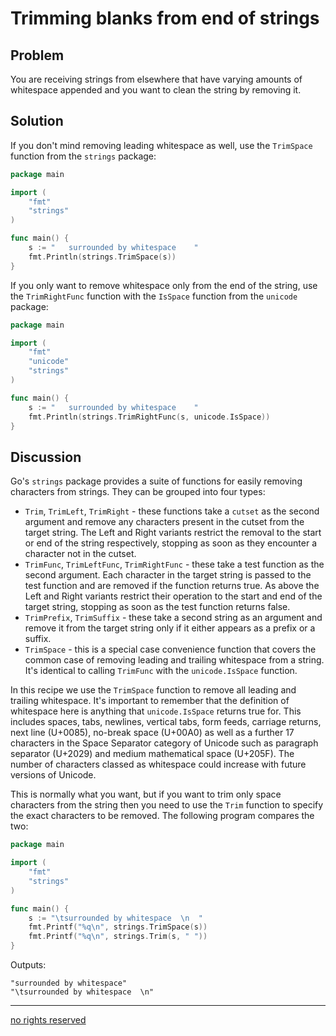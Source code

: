# Trimming blanks from end of strings

## Problem

You are receiving strings from elsewhere that have varying amounts of whitespace appended and you want to clean the string by removing it.

## Solution

If you don't mind removing leading whitespace as well, use the `TrimSpace` function from the `strings` package:

```Go
package main

import (
    "fmt"
    "strings"
)

func main() {
    s := "   surrounded by whitespace    "
    fmt.Println(strings.TrimSpace(s))
}
```

If you only want to remove whitespace only from the end of the string, use the `TrimRightFunc` function with the `IsSpace` function from the `unicode` package:

```Go
package main

import (
    "fmt"
    "unicode"
    "strings"
)

func main() {
    s := "   surrounded by whitespace    "
    fmt.Println(strings.TrimRightFunc(s, unicode.IsSpace))
}
```

## Discussion

Go's `strings` package provides a suite of functions for easily removing characters from strings. They can be grouped into four types:

* `Trim`, `TrimLeft`, `TrimRight` - these functions take a `cutset` as the second argument and remove any characters present in the cutset from the target string. The Left and Right variants restrict the removal to the start or end of the string respectively, stopping as soon as they encounter a character not in the cutset.
* `TrimFunc`, `TrimLeftFunc`, `TrimRightFunc` - these take a test function as the second argument. Each character in the target string is passed to the test function and are removed if the function returns true. As above the Left and Right variants restrict their operation to the start and end of the target string, stopping as soon as the test function returns false.
* `TrimPrefix`, `TrimSuffix` - these take a second string as an argument and remove it from the target string only if it either appears as a prefix or a suffix.
* `TrimSpace` - this is a special case convenience function that covers the common case of removing leading and trailing whitespace from a string. It's identical to calling `TrimFunc` with the `unicode.IsSpace` function.

In this recipe we use the `TrimSpace` function to remove all leading and trailing whitespace. It's important to remember that the definition of whitespace here is anything that `unicode.IsSpace` returns true for. This includes spaces, tabs, newlines, vertical tabs, form feeds, carriage returns, next line (U+0085), no-break space (U+00A0) as well as a further 17 characters in the Space Separator category of Unicode such as paragraph separator (U+2029) and medium mathematical space (U+205F). The number of characters classed as whitespace could increase with future versions of Unicode.

This is normally what you want, but if you want to trim only space characters from the string then you need to use the `Trim` function to specify the exact characters to be removed. The following program compares the two:

```Go
package main

import (
    "fmt"
    "strings"
)

func main() {
    s := "\tsurrounded by whitespace  \n  "
    fmt.Printf("%q\n", strings.TrimSpace(s))
    fmt.Printf("%q\n", strings.Trim(s, " "))
}
```

Outputs:

```
"surrounded by whitespace"
"\tsurrounded by whitespace  \n"
```

----
[no rights reserved](http://creativecommons.org/publicdomain/zero/1.0/)


